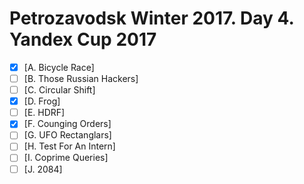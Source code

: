 # Petrozavodsk Winter 2017. Day 4. Yandex Cup 2017

+ [x] [A. Bicycle Race]
+ [ ] [B. Those Russian Hackers]
+ [ ] [C. Circular Shift]
+ [x] [D. Frog]
+ [ ] [E. HDRF]
+ [x] [F. Counging Orders]
+ [ ] [G. UFO Rectanglars]
+ [ ] [H. Test For An Intern]
+ [ ] [I. Coprime Queries]
+ [ ] [J. 2084]